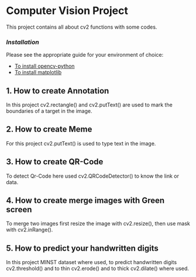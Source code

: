 # Computer Vision Project

This project contains all about cv2 functions with some codes.

### *Installation*

Please see the appropriate guide for your environment of choice:

* <a href="https://pypi.org/project/opencv-python/">To install opencv-python</a>
* <a href="https://anaconda.org/conda-forge/matplotlib">To install matplotlib</a>


## 1. How to create Annotation

In this project cv2.rectangle() and cv2.putText() are used to mark the boundaries of a target in the image.


## 2. How to create Meme

For this project cv2.putText() is used to type text in the image.


## 3. How to create QR-Code

To detect Qr-Code here used cv2.QRCodeDetector() to know the link or data.


## 4. How to create merge images with Green screen

To merge two images first resize the image with cv2.resize(), then use mask with cv2.inRange().


## 5. How to predict your handwritten digits

In this project MINST dataset where used, to predict handwritten digits cv2.threshold() and to thin cv2.erode() and to thick cv2.dilate() where used.
 
